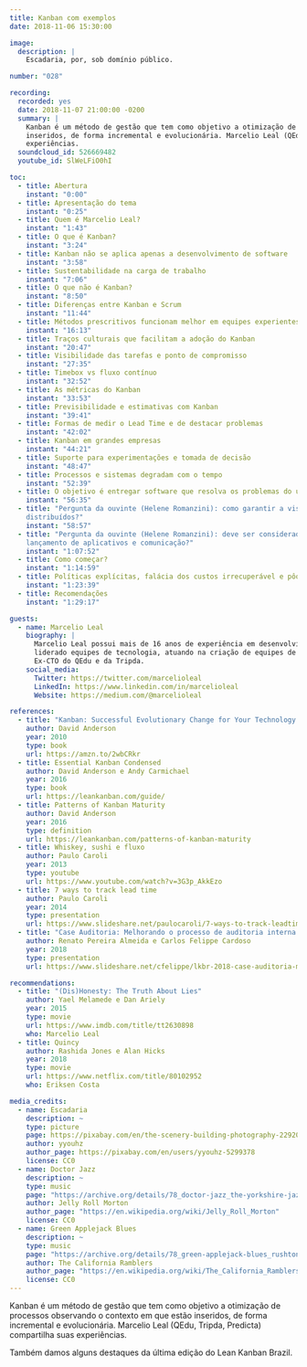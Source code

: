 ```yaml
---
title: Kanban com exemplos
date: 2018-11-06 15:30:00

image:
  description: |
    Escadaria, por, sob domínio público.

number: "028"

recording:
  recorded: yes
  date: 2018-11-07 21:00:00 -0200
  summary: |
    Kanban é um método de gestão que tem como objetivo a otimização de processos observando o contexto em que estão
    inseridos, de forma incremental e evolucionária. Marcelio Leal (QEdu, Tripda, Predicta) compartilha suas
    experiências.
  soundcloud_id: 526669482
  youtube_id: SlWeLFiO0hI

toc:
  - title: Abertura
    instant: "0:00"
  - title: Apresentação do tema
    instant: "0:25"
  - title: Quem é Marcelio Leal?
    instant: "1:43"
  - title: O que é Kanban?
    instant: "3:24"
  - title: Kanban não se aplica apenas a desenvolvimento de software
    instant: "3:58"
  - title: Sustentabilidade na carga de trabalho
    instant: "7:06"
  - title: O que não é Kanban?
    instant: "8:50"
  - title: Diferenças entre Kanban e Scrum
    instant: "11:44"
  - title: Métodos prescritivos funcionam melhor em equipes experientes
    instant: "16:13"
  - title: Traços culturais que facilitam a adoção do Kanban
    instant: "20:47"
  - title: Visibilidade das tarefas e ponto de compromisso
    instant: "27:35"
  - title: Timebox vs fluxo contínuo
    instant: "32:52"
  - title: As métricas do Kanban
    instant: "33:53"
  - title: Previsibilidade e estimativas com Kanban
    instant: "39:41"
  - title: Formas de medir o Lead Time e de destacar problemas
    instant: "42:02"
  - title: Kanban em grandes empresas
    instant: "44:21"
  - title: Suporte para experimentações e tomada de decisão
    instant: "48:47"
  - title: Processos e sistemas degradam com o tempo
    instant: "52:39"
  - title: O objetivo é entregar software que resolva os problemas do usuário
    instant: "56:35"
  - title: "Pergunta da ouvinte (Helene Romanzini): como garantir a visibilidade e colaboração, sem burocracia, em times
    distribuídos?"
    instant: "58:57"
  - title: "Pergunta da ouvinte (Helene Romanzini): deve ser considerado o Lead Time de tarefas como de tarefas como
    lançamento de aplicativos e comunicação?"
    instant: "1:07:52"
  - title: Como começar?
    instant: "1:14:59"
  - title: Políticas explícitas, falácia dos custos irrecuperável e pôquer
    instant: "1:23:39"
  - title: Recomendações
    instant: "1:29:17"

guests:
  - name: Marcelio Leal
    biography: |
      Marcelio Leal possui mais de 16 anos de experiência em desenvolvimento de software. Nos últimos 10 anos, tem
      liderado equipes de tecnologia, atuando na criação de equipes de desenvolvimento de produto de alto desempenho.
      Ex-CTO do QEdu e da Tripda.
    social_media:
      Twitter: https://twitter.com/marcelioleal
      LinkedIn: https://www.linkedin.com/in/marcelioleal
      Website: https://medium.com/@marcelioleal

references:
  - title: "Kanban: Successful Evolutionary Change for Your Technology Business"
    author: David Anderson
    year: 2010
    type: book
    url: https://amzn.to/2wbCRkr
  - title: Essential Kanban Condensed
    author: David Anderson e Andy Carmichael
    year: 2016
    type: book
    url: https://leankanban.com/guide/
  - title: Patterns of Kanban Maturity
    author: David Anderson
    year: 2016
    type: definition
    url: https://leankanban.com/patterns-of-kanban-maturity
  - title: Whiskey, sushi e fluxo
    author: Paulo Caroli
    year: 2013
    type: youtube
    url: https://www.youtube.com/watch?v=3G3p_AkkEzo
  - title: 7 ways to track lead time
    author: Paulo Caroli
    year: 2014
    type: presentation
    url: https://www.slideshare.net/paulocaroli/7-ways-to-track-leadtime
  - title: "Case Auditoria: Melhorando o processo de auditoria interna de um grande banco com Kanban"
    author: Renato Pereira Almeida e Carlos Felippe Cardoso
    year: 2018
    type: presentation
    url: https://www.slideshare.net/cfelippe/lkbr-2018-case-auditoria-melhorando-o-processo-de-auditoria-interna-de-um-grande-banco-com-kanban

recommendations:
  - title: "(Dis)Honesty: The Truth About Lies"
    author: Yael Melamede e Dan Ariely
    year: 2015
    type: movie
    url: https://www.imdb.com/title/tt2630898
    who: Marcelio Leal
  - title: Quincy
    author: Rashida Jones e Alan Hicks
    year: 2018
    type: movie
    url: https://www.netflix.com/title/80102952
    who: Eriksen Costa

media_credits:
  - name: Escadaria
    description: ~
    type: picture
    page: https://pixabay.com/en/the-scenery-building-photography-2292016
    author: yyouhz
    author_page: https://pixabay.com/en/users/yyouhz-5299378
    license: CC0
  - name: Doctor Jazz
    description: ~
    type: music
    page: "https://archive.org/details/78_doctor-jazz_the-yorkshire-jazz-band-alan-cooper-dickie-hawdon-eddie-odonnell-kit-b_gbia0009430b"
    author: Jelly Roll Morton
    author_page: "https://en.wikipedia.org/wiki/Jelly_Roll_Morton"
    license: CC0
  - name: Green Applejack Blues
    description: ~
    type: music
    page: "https://archive.org/details/78_green-applejack-blues_rushtons-california-ramblers-chuck-mackey-paul-weigand-rosy_gbia0030436b"
    author: The California Ramblers
    author_page: "https://en.wikipedia.org/wiki/The_California_Ramblers"
    license: CC0
---
```


Kanban é um método de gestão que tem como objetivo a otimização de processos observando o contexto em que estão
inseridos, de forma incremental e evolucionária. Marcelio Leal (QEdu, Tripda, Predicta) compartilha suas
experiências.

Também damos alguns destaques da última edição do Lean Kanban Brazil.
